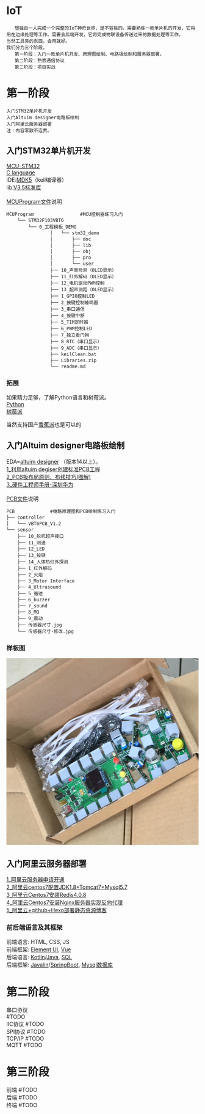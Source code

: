 # IoT
	   想独自一人完成一个完整的IoT神奇世界，是不容易的。需要熟练一款单片机的开发，它将用在边缘处理等工作。需要会后端开发，它将完成物联设备传送过来的数据处理等工作。
	当然工具类的东西，会用就好。
	我们分为三个阶段，
	   第一阶段：入门一款单片机开发、原理图绘制、电路板绘制和服务器部署。
       第二阶段：熟悉通信协议
       第三阶段：项目实战

# 第一阶段
	入门STM32单片机开发
	入门Altuim designer电路板绘制
	入门阿里云服务器部署
	注：内容零散不连贯。
	
## 入门STM32单片机开发
  [MCU-STM32](https://www.stmcu.com.cn/) <br> 
  [C language](http://www.runoob.com/cprogramming/c-tutorial.html) <br> 
  IDE:[MDK5](http://www2.keil.com/mdk5/)（keil编译器） <br> 
  lib:[V3.5标准库](./theFirstStage/MCUProgram/STM32F103VBT6/Libraries.zip)<br><br>
  [MCUProgram文件](./theFirstStage/MCUProgram)说明
  	
	MCUProgram                 #MCU控制器练习入门
        └── STM32F103VBT6
            └── 0_工程模板_DEMO
                    │   └── stm32_demo
                    │       ├── doc
                    │       ├── lib
                    │       ├── obj
                    │       ├── pro
                    │       └── user
                    ├── 10_声音检测（OLED显示）
                    ├── 11_红外解码（OLED显示）
                    ├── 12_电机驱动PWM控制
                    ├── 13_超声测距（OLED显示）
                    ├── 1_GPIO控制LED
                    ├── 2_按键控制蜂鸣器
                    ├── 3_串口通信
                    ├── 4_按键中断
                    ├── 5_TIM定时器
                    ├── 6_PWM控制LED
                    ├── 7_独立看门狗
                    ├── 8_RTC（串口显示）
                    ├── 9_ADC（串口显示）
                    ├── keilClean.bat
                    ├── Libraries.zip
                    └── readme.md
            
### 拓展
  如果精力足够，了解Python语言和树莓派。 <br> 
  [Python](https://www.python.org/) <br> 
  [树莓派](https://www.raspberrypi.org/) <br> 

  当然支持国产[香蕉派](https://www.banana-pi.org.cn/)也是可以的<br> 
		
## 入门Altuim designer电路板绘制
  EDA=[altuim designer](https://www.altium.com.cn/) （版本14以上）。 <br> 
  [1_利用altuim degiser创建标准PCB工程](https://blog.csdn.net/qq_21508727/article/details/79547067) <br> 
  [2_PCB板布局原则、布线技巧(图解)](./doc/PCB%E6%9D%BF%E5%B8%83%E5%B1%80%E5%8E%9F%E5%88%99%E3%80%81%E5%B8%83%E7%BA%BF%E6%8A%80%E5%B7%A7(%E5%9B%BE%E8%A7%A3).pdf) <br>
  [3_硬件工程师手册-深圳华为](./doc/%E7%A1%AC%E4%BB%B6%E5%B7%A5%E7%A8%8B%E5%B8%88%E6%89%8B%E5%86%8C-%E6%B7%B1%E5%9C%B3%E5%8D%8E%E4%B8%BA.pdf) <br><br>
  [PCB文件](./theFirstStage/PCB)说明
  
    PCB             #电路原理图和PCB绘制练习入门
    ├── controller
    │   └── VBT6PCB_V1.2
    └── sensor
        ├── 10_舵机超声接口
        ├── 11_测速
        ├── 12_LED
        ├── 13_按键
        ├── 14_人体热红外探测
        ├── 1_红外解码
        ├── 2_火焰
        ├── 3_Motor Interface
        ├── 4_Ultrasound
        ├── 5_循迹
        ├── 6_buzzer
        ├── 7_sound
        ├── 8_MQ
        ├── 9_震动
        ├── 传感器尺寸.jpg
        └── 传感器尺寸-修改.jpg
             
### 样板图
  ![样板图](./data/image/theFirstStage.png)

## 入门阿里云服务器部署
  [1_阿里云服务器申请开通]() <br>
  [2_阿里云centos7配置JDK1.8+Tomcat7+Mysql5.7](https://blog.csdn.net/qq_21508727/article/details/79592349) <br>
  [3_阿里云Centos7安装Redis4.0.8](https://blog.csdn.net/qq_21508727/article/details/79596423) <br>
  [4_阿里云Centos7安装Nginx服务器实现反向代理](https://blog.csdn.net/qq_21508727/article/details/80071174) <br>
  [5_阿里云+github+Hexo部署静态资源博客](https://blog.csdn.net/qq_21508727/article/details/80044265) <br>

### 前后端语言及其框架
  前端语言: HTML, CSS, JS <br>
  前端框架: [Element UI](http://element-cn.eleme.io/#/zh-CN), [Vue](https://cn.vuejs.org/)<br>
  后端语言: [Kotlin](http://kotlinlang.org/)/[Java](http://www.runoob.com/java/java-tutorial.html), [SQL](http://www.runoob.com/sql/sql-tutorial.html)<br>
  后端框架: [Javalin](https://javalin.io/)/[SpringBoot](https://spring.io/projects/spring-boot), [Mysql数据库](http://www.runoob.com/mysql/mysql-tutorial.html)<br>
    
# 第二阶段
    
  串口协议 <br>
  #TODO  <br>
  IIC协议
  #TODO  <br>
  SPI协议
  #TODO <br>
  TCP/IP
  #TODO <br>
  MQTT
  #TODO <br>


# 第三阶段
    
  前端
  #TODO  <br>
  后端
  #TODO  <br>
  终端
  #TODO  <br>
  
